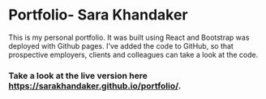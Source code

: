 # Portfolio- Sara Khandaker

This is my personal portfolio. It was built using React and Bootstrap was deployed with Github pages.
I've added the code to GitHub, so that prospective employers, clients and colleagues can take a look at the code.

### Take a look at the live version here https://sarakhandaker.github.io/portfolio/.